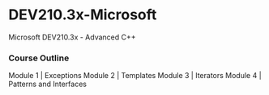# DEV210.3x-Microsoft
Microsoft DEV210.3x - Advanced C++

### Course Outline
Module 1 | Exceptions
Module 2 | Templates
Module 3 | Iterators
Module 4 | Patterns and Interfaces